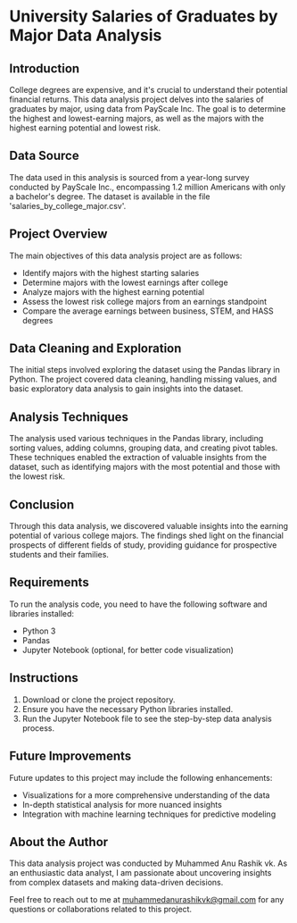 # University Salaries of Graduates by Major Data Analysis

## Introduction

College degrees are expensive, and it's crucial to understand their potential financial returns. This data analysis project delves into the salaries of graduates by major, using data from PayScale Inc. The goal is to determine the highest and lowest-earning majors, as well as the majors with the highest earning potential and lowest risk.

## Data Source

The data used in this analysis is sourced from a year-long survey conducted by PayScale Inc., encompassing 1.2 million Americans with only a bachelor's degree. The dataset is available in the file 'salaries_by_college_major.csv'.

## Project Overview

The main objectives of this data analysis project are as follows:

- Identify majors with the highest starting salaries
- Determine majors with the lowest earnings after college
- Analyze majors with the highest earning potential
- Assess the lowest risk college majors from an earnings standpoint
- Compare the average earnings between business, STEM, and HASS degrees

## Data Cleaning and Exploration

The initial steps involved exploring the dataset using the Pandas library in Python. The project covered data cleaning, handling missing values, and basic exploratory data analysis to gain insights into the dataset.

## Analysis Techniques

The analysis used various techniques in the Pandas library, including sorting values, adding columns, grouping data, and creating pivot tables. These techniques enabled the extraction of valuable insights from the dataset, such as identifying majors with the most potential and those with the lowest risk.

## Conclusion

Through this data analysis, we discovered valuable insights into the earning potential of various college majors. The findings shed light on the financial prospects of different fields of study, providing guidance for prospective students and their families.

## Requirements

To run the analysis code, you need to have the following software and libraries installed:

- Python 3
- Pandas
- Jupyter Notebook (optional, for better code visualization)

## Instructions

1. Download or clone the project repository.
2. Ensure you have the necessary Python libraries installed.
3. Run the Jupyter Notebook file to see the step-by-step data analysis process.

## Future Improvements

Future updates to this project may include the following enhancements:

- Visualizations for a more comprehensive understanding of the data
- In-depth statistical analysis for more nuanced insights
- Integration with machine learning techniques for predictive modeling

## About the Author

This data analysis project was conducted by Muhammed Anu Rashik vk. As an enthusiastic data analyst, I am passionate about uncovering insights from complex datasets and making data-driven decisions.

Feel free to reach out to me at muhammedanurashikvk@gmail.com for any questions or collaborations related to this project.
